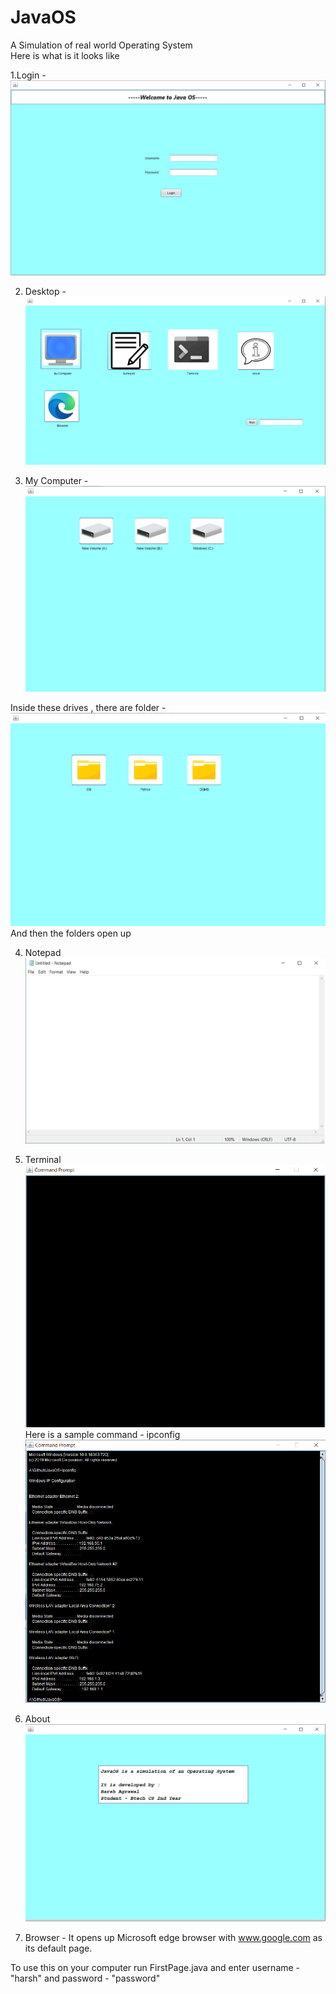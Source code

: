 # JavaOS
 A Simulation of real world Operating System\
 Here is what is it looks like 
 
 1.Login -
 ![](images/login.png)
 
 2. Desktop -
 ![](images/Desktop.png)
 
 3. My Computer -
 ![](images/MyComputer%20-%20I.png)
 
 Inside these drives , there are folder -
 ![](images/MyComputer%20-%20II.png)
 And then the folders open up
 
 4. Notepad
 ![](images/Notepad.png)
 
 5. Terminal
 ![](images/CommandPrompt.png)
 Here is a sample command - ipconfig
 ![](images/CommandPrompt%20-%20ex.png)
 
 6. About 
 ![](images/About.png)
 
 7. Browser - It opens up Microsoft edge browser with www.google.com as its default page.
 
 To use this on your computer run FirstPage.java and enter username - "harsh" and password - "password"
